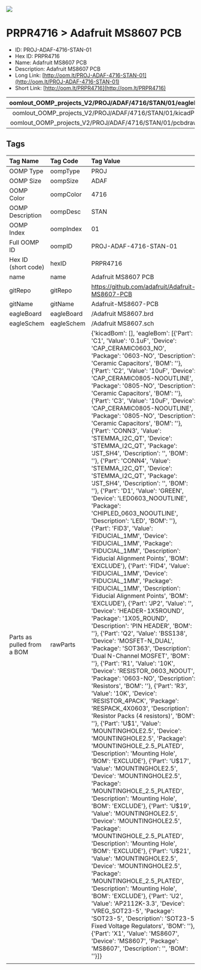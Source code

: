 


  
![][im]
# PRPR4716 > Adafruit MS8607 PCB

- ID: PROJ-ADAF-4716-STAN-01
- Hex ID: PRPR4716
- Name: Adafruit MS8607 PCB
- Description: Adafruit MS8607 PCB
- Long Link: [http://oom.lt/PROJ-ADAF-4716-STAN-01](http://oom.lt/PROJ-ADAF-4716-STAN-01)
- Short Link: [http://oom.lt/PRPR4716](http://oom.lt/PRPR4716)
  

|oomlout_OOMP_projects_V2/PROJ/ADAF/4716/STAN/01/eagleImage.png|oomlout_OOMP_projects_V2/PROJ/ADAF/4716/STAN/01/eagleSchemImage.png|oomlout_OOMP_projects_V2/PROJ/ADAF/4716/STAN/01/kicadPcb3dFront.png|oomlout_OOMP_projects_V2/PROJ/ADAF/4716/STAN/01/kicadPcb3dBack.png|
| :---: | :---: | :---: | :---: |
|oomlout_OOMP_projects_V2/PROJ/ADAF/4716/STAN/01/kicadPcb3d.png|oomlout_OOMP_projects_V2/PROJ/ADAF/4716/STAN/01/bomBack.png|oomlout_OOMP_projects_V2/PROJ/ADAF/4716/STAN/01/bomFront.png|oomlout_OOMP_projects_V2/PROJ/ADAF/4716/STAN/01/pcbdraw.svg|
|oomlout_OOMP_projects_V2/PROJ/ADAF/4716/STAN/01/pcbdrawBack.svg||||

## Tags
  

|Tag Name|Tag Code|Tag Value|
| :--- | :--- | :--- |
|OOMP Type|oompType|PROJ|
|OOMP Size|oompSize|ADAF|
|OOMP Color|oompColor|4716|
|OOMP Description|oompDesc|STAN|
|OOMP Index|oompIndex|01|
|Full OOMP ID|oompID|PROJ-ADAF-4716-STAN-01|
|Hex ID (short code)|hexID|PRPR4716|
|name|name|Adafruit MS8607 PCB|
|gitRepo|gitRepo|https://github.com/adafruit/Adafruit-MS8607-PCB|
|gitName|gitName|Adafruit-MS8607-PCB|
|eagleBoard|eagleBoard|/Adafruit MS8607.brd|
|eagleSchem|eagleSchem|/Adafruit MS8607.sch|
|Parts as pulled from a BOM|rawParts|{'kicadBom': [], 'eagleBom': [{'Part': 'C1', 'Value': '0.1uF', 'Device': 'CAP_CERAMIC0603_NO', 'Package': '0603-NO', 'Description': 'Ceramic Capacitors', 'BOM': ''}, {'Part': 'C2', 'Value': '10uF', 'Device': 'CAP_CERAMIC0805-NOOUTLINE', 'Package': '0805-NO', 'Description': 'Ceramic Capacitors', 'BOM': ''}, {'Part': 'C3', 'Value': '10uF', 'Device': 'CAP_CERAMIC0805-NOOUTLINE', 'Package': '0805-NO', 'Description': 'Ceramic Capacitors', 'BOM': ''}, {'Part': 'CONN3', 'Value': 'STEMMA_I2C_QT', 'Device': 'STEMMA_I2C_QT', 'Package': 'JST_SH4', 'Description': '', 'BOM': ''}, {'Part': 'CONN4', 'Value': 'STEMMA_I2C_QT', 'Device': 'STEMMA_I2C_QT', 'Package': 'JST_SH4', 'Description': '', 'BOM': ''}, {'Part': 'D1', 'Value': 'GREEN', 'Device': 'LED0603_NOOUTLINE', 'Package': 'CHIPLED_0603_NOOUTLINE', 'Description': 'LED', 'BOM': ''}, {'Part': 'FID3', 'Value': 'FIDUCIAL_1MM', 'Device': 'FIDUCIAL_1MM', 'Package': 'FIDUCIAL_1MM', 'Description': 'Fiducial Alignment Points', 'BOM': 'EXCLUDE'}, {'Part': 'FID4', 'Value': 'FIDUCIAL_1MM', 'Device': 'FIDUCIAL_1MM', 'Package': 'FIDUCIAL_1MM', 'Description': 'Fiducial Alignment Points', 'BOM': 'EXCLUDE'}, {'Part': 'JP2', 'Value': '', 'Device': 'HEADER-1X5ROUND', 'Package': '1X05_ROUND', 'Description': 'PIN HEADER', 'BOM': ''}, {'Part': 'Q2', 'Value': 'BSS138', 'Device': 'MOSFET-N_DUAL', 'Package': 'SOT363', 'Description': 'Dual N-Channel MOSFET', 'BOM': ''}, {'Part': 'R1', 'Value': '10K', 'Device': 'RESISTOR_0603_NOOUT', 'Package': '0603-NO', 'Description': 'Resistors', 'BOM': ''}, {'Part': 'R3', 'Value': '10K', 'Device': 'RESISTOR_4PACK', 'Package': 'RESPACK_4X0603', 'Description': 'Resistor Packs (4 resistors)', 'BOM': ''}, {'Part': 'U$1', 'Value': 'MOUNTINGHOLE2.5', 'Device': 'MOUNTINGHOLE2.5', 'Package': 'MOUNTINGHOLE_2.5_PLATED', 'Description': 'Mounting Hole', 'BOM': 'EXCLUDE'}, {'Part': 'U$17', 'Value': 'MOUNTINGHOLE2.5', 'Device': 'MOUNTINGHOLE2.5', 'Package': 'MOUNTINGHOLE_2.5_PLATED', 'Description': 'Mounting Hole', 'BOM': 'EXCLUDE'}, {'Part': 'U$19', 'Value': 'MOUNTINGHOLE2.5', 'Device': 'MOUNTINGHOLE2.5', 'Package': 'MOUNTINGHOLE_2.5_PLATED', 'Description': 'Mounting Hole', 'BOM': 'EXCLUDE'}, {'Part': 'U$21', 'Value': 'MOUNTINGHOLE2.5', 'Device': 'MOUNTINGHOLE2.5', 'Package': 'MOUNTINGHOLE_2.5_PLATED', 'Description': 'Mounting Hole', 'BOM': 'EXCLUDE'}, {'Part': 'U2', 'Value': 'AP2112K-3.3', 'Device': 'VREG_SOT23-5', 'Package': 'SOT23-5', 'Description': 'SOT23-5 Fixed Voltage Regulators', 'BOM': ''}, {'Part': 'X1', 'Value': 'MS8607', 'Device': 'MS8607', 'Package': 'MS8607', 'Description': '', 'BOM': ''}]}|
||||



[im]: PROJ/ADAF/4716/STAN/01/kicadPcb3d_450.png
